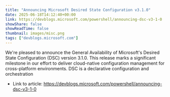 ```yaml
---
title: "Announcing Microsoft Desired State Configuration v3.1.0"
date: 2025-06-18T14:12:40+00:00
link: https://devblogs.microsoft.com/powershell/announcing-dsc-v3-1-0
showShare: false
showReadTime: false
thumbnail: images/misc.png
tags: ["devblogs.microsoft.com"]
---
```

We're pleased to announce the General Availability of Microsoft's Desired State Configuration (DSC) version 3.1.0. This release marks a significant milestone in our effort to deliver cloud-native configuration management for cross-platform environments. DSC is a declarative configuration and orchestration

- Link to article: https://devblogs.microsoft.com/powershell/announcing-dsc-v3-1-0